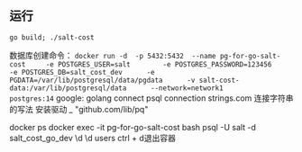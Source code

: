 ## 运行
`go build; ./salt-cost`

数据库创建命令： `docker run -d  -p 5432:5432  --name pg-for-go-salt-cost     -e POSTGRES_USER=salt        -e POSTGRES_PASSWORD=123456      -e POSTGRES_DB=salt_cost_dev      -e PGDATA=/var/lib/postgresql/data/pgdata      -v salt-cost-data:/var/lib/postgresql/data      --network=network1       postgres:14`
google: golang connect psql
connection strings.com 连接字符串的写法
安装驱动 
	_ "github.com/lib/pq"

docker ps
docker exec -it pg-for-go-salt-cost bash
psql -U salt -d salt_cost_go_dev
\d
\d users
ctrl + d退出容器